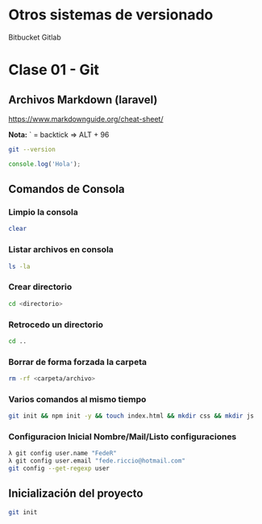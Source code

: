 # Otros sistemas de versionado
Bitbucket
Gitlab


# Clase 01 - Git

## Archivos Markdown (laravel)

https://www.markdownguide.org/cheat-sheet/

**Nota:** ` = backtick => ALT + 96

```sh
git --version
```

```js
console.log('Hola');
```
## Comandos de Consola

### Limpio la consola
```sh
clear
```

### Listar archivos en consola
```sh
ls -la
```

### Crear directorio
```sh
cd <directorio>
```

### Retrocedo un directorio
```sh
cd ..
```

### Borrar de forma forzada la carpeta
```sh
rm -rf <carpeta/archivo>
```

### Varios comandos al mismo tiempo
```sh
git init && npm init -y && touch index.html && mkdir css && mkdir js
```

### Configuracion Inicial Nombre/Mail/Listo configuraciones
```sh
λ git config user.name "FedeR"
λ git config user.email "fede.riccio@hotmail.com"
git config --get-regexp user
```

## Inicialización del proyecto
```sh
git init
```

